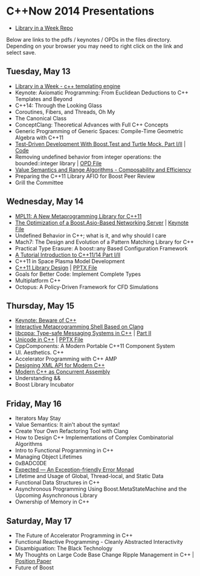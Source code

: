 # C++Now 2014 Presentations

* [Library in a Week Repo](https://github.com/JeffGarland/liaw2014.git)

Below are links to the pdfs / keynotes / OPDs in the files directory.  Depending on your browser you may need to right click on the link and select save.


## Tuesday, May 13

* [Library in a Week - c++ templating engine](https://github.com/boostcon/cppnow_presentations_2014/blob/master/files/liaw_template_engine_day1.pdf?raw=true)
* Keynote: Axiomatic Programming: From Euclidean Deductions to C++ Templates and Beyond
* C++14: Through the Looking Glass 
* Coroutines, Fibers, and Threads, Oh My 
* The Canonical Class
* ConceptClang: Theoretical Advances with Full C++ Concepts 
* Generic Programming of Generic Spaces: Compile-Time Geometric Algebra with C++11
* [Test-Driven Development With Boost.Test and Turtle Mock, Part I/II](https://github.com/boostcon/cppnow_presentations_2014/blob/master/files/test_driven/test_driven.pdf?raw=true) | [Code](https://github.com/boostcon/cppnow_presentations_2014/blob/master/files/test_driven/)
* Removing undefined behavior from integer operations: the bounded::integer library | [OPD File](https://github.com/boostcon/cppnow_presentations_2014/blob/master/files/optimization_boost_asio.opd?raw=true) 
* [Value Semantics and Range Algorithms - Composability and Efficiency](https://github.com/boostcon/cppnow_presentations_2014/blob/master/files/range_algos.pdf?raw=true)
* Preparing the C++11 Library AFIO for Boost Peer Review
* Grill the Committee
 
## Wednesday, May 14
 
* [MPL11: A New Metaprogramming Library for C++11](https://ldionne.github.io/mpl11-cppnow-2014)
* [The Optimization of a Boost.Asio-Based Networking Server](https://github.com/boostcon/cppnow_presentations_2014/blob/master/files/optimization_boost_asio.pdf?raw=true) | [Keynote File](https://github.com/boostcon/cppnow_presentations_2014/blob/master/files/optimization_boost_asio.pdf?raw=true)
* Undefined Behavior in C++; what is it, and why should I care
* Mach7: The Design and Evolution of a Pattern Matching Library for C++
* Practical Type Erasure: A boost::any Based Configuration Framework 
* [A Tutorial Introduction to C++11/14 Part I/II](https://github.com/boostcon/cppnow_presentations_2014/blob/master/files/tutorial_intro_cpp_11_14.pdf?raw=true)
* C++11 in Space Plasma Model Development 
* [C++11 Library Design](https://github.com/boostcon/cppnow_presentations_2014/blob/master/files/cxx11-library-design.pdf?raw=true) | [PPTX File](https://github.com/boostcon/cppnow_presentations_2014/blob/master/files/cxx11-library-design.pptx?raw=true)
* Goals for Better Code: Implement Complete Types 
* Multiplatform C++ 
* Octopus: A Policy-Driven Framework for CFD Simulations
 
## Thursday, May 15
 
* [Keynote: Beware of C++](https://github.com/boostcon/cppnow_presentations_2014/blob/master/files/Josuttis_C++Now_140515_handouts.pdf?raw=true)
* [Interactive Metaprogramming Shell Based on Clang](https://github.com/boostcon/cppnow_presentations_2014/blob/master/files/2014_cppnow_metashell.pdf?raw=true)
* [libcppa: Type-safe Messaging Systems in C++](https://github.com/boostcon/cppnow_presentations_2014/blob/master/files/libcppa_part1.pdf?raw=true)  | [Part II](https://github.com/boostcon/cppnow_presentations_2014/blob/master/files/libcppa_part2.pdf?raw=true)
* [Unicode in C++](https://github.com/boostcon/cppnow_presentations_2014/blob/master/files/unicode-cpp.pdf?raw=true) | [PPTX File](https://github.com/boostcon/cppnow_presentations_2014/blob/master/files/unicode-cpp.pptx?raw=true)
* CppComponents: A Modern Portable C++11 Component System 
* UI. Aesthetics. C++ 
* Accelerator Programming with C++ AMP
* [Designing XML API for Modern C++](https://github.com/boostcon/cppnow_presentations_2014/blob/master/files/designing-xml-api-for-modern-c++.pdf?raw=true)
* [Modern C++ as Concurrent Assembly](https://github.com/diegoperini/cppnow2014-doppl)
* Understanding &&
* Boost Library Incubator
 
## Friday, May 16
 
* Iterators May Stay 
* Value Semantics: It ain't about the syntax! 
* Create Your Own Refactoring Tool with Clang
* How to Design C++ Implementations of Complex Combinatorial Algorithms 
* Intro to Functional Programming in C++ 
* Managing Object Lifetimes
* 0xBADC0DE 
* [Expected — An Exception-friendly Error Monad](https://github.com/boostcon/cppnow_presentations_2014/blob/master/files/expected.pdf?raw=true)
* Lifetime and Usage of Global, Thread-local, and Static Data
* Functional Data Structures in C++ 
* Asynchronous Programming Using Boost.MetaStateMachine and the Upcoming Asynchronous Library 
* Ownership of Memory in C++
 
## Saturday, May 17
 
* The Future of Accelerator Programming in C++ 
* Functional Reactive Programming - Cleanly Abstracted Interactivity 
* Disambiguation: The Black Technology
* My Thoughts on Large Code Base Change Ripple Management in C++ | [Position Paper](https://github.com/boostcon/cppnow_presentations_2014/blob/master/files/large_code_base_change_ripple_in_cpp.pdf?raw=true)
* Future of Boost



